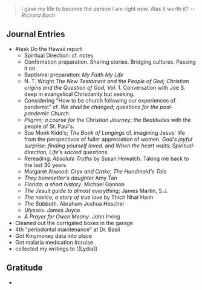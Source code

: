 > I gave my life to become the person I am right now. Was it worth it?
> -- <cite>Richard Bach</cite>


## Journal Entries
-  #task Do the Hawaii report
	- Spiritual Direction: cf. notes
	- Confirmation preparation. Sharing stories. Bridging cultures. Passing it on. 
	- Baptismal preparation: *My Faith My Life*
	- N. T. Wright *The New Testament and the People of God; Christian origins and the Question of God, Vol. 1*. Conversation with Joe S. deep in evangelical Christianity but seeking.
	- Considering "How to be church following our experiences of pandemic" cf. *We shall be changed; questions for the post-pandemic Church.*
	- *Pilgrim; a course for the Christian Journey; the Beatitudes* with the people of St. Paul's.
	- Sue Monk Kidd's; *The Book of Longings* cf. imagining Jesus' life from the perspectivce of fuller appreciation of women. *God's joyful surprise; finding yourself loved.* and *When the heart waits; Spiritual-direction, Life's sacred questions.*
	- Rereading: *Absolute Truths* by Susan Howatch. Taking me back to the last 30 years.
	- Margaret Atwood: *Oryx and Crake*; *The Handmaid's Tale*
	- *They bonesetter's daughter* Amy Tan
	- *Florida; a short history*. Michael Gannon
	- *The Jesuit guide to almost everything*; James Martin, S.J.
	- *The novice; a story of true love* by Thich Nhat Hanh
	- *The Sabbath*. Abraham Joshua Heschel
	- *Ulysses*. James Joyce
	- *A Prayer for Owen Meany*. John Irving
- Cleaned out the corrigated boxes in the garage
- 4th "periodontal maintenance" at Dr. Basil
- Got Kmymoney data into place
- Got malaria medication #cruise 
- collected my writings to [[Lydia]]

## Gratitude
- 


